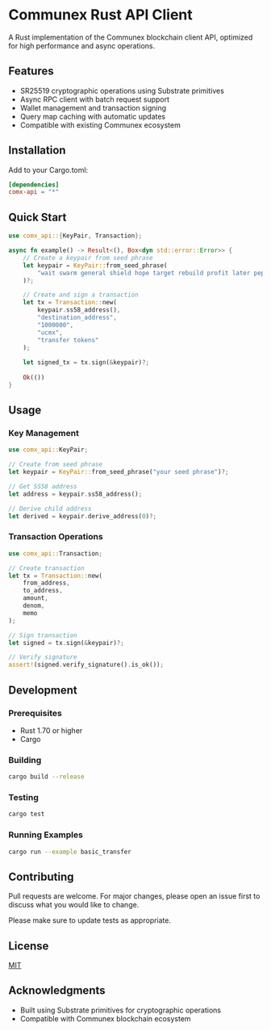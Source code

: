 # Communex Rust API Client

A Rust implementation of the Communex blockchain client API, optimized for high performance and async operations.

## Features

- SR25519 cryptographic operations using Substrate primitives
- Async RPC client with batch request support
- Wallet management and transaction signing
- Query map caching with automatic updates
- Compatible with existing Communex ecosystem

## Installation

Add to your Cargo.toml:

```toml
[dependencies]
comx-api = "*"
```

## Quick Start

```rust
use comx_api::{KeyPair, Transaction};

async fn example() -> Result<(), Box<dyn std::error::Error>> {
    // Create a keypair from seed phrase
    let keypair = KeyPair::from_seed_phrase(
        "wait swarm general shield hope target rebuild profit later pepper under hunt"
    )?;

    // Create and sign a transaction
    let tx = Transaction::new(
        keypair.ss58_address(),
        "destination_address",
        "1000000",
        "ucmx",
        "transfer tokens"
    );
    
    let signed_tx = tx.sign(&keypair)?;
    
    Ok(())
}
```

## Usage

### Key Management

```rust
use comx_api::KeyPair;

// Create from seed phrase
let keypair = KeyPair::from_seed_phrase("your seed phrase")?;

// Get SS58 address
let address = keypair.ss58_address();

// Derive child address
let derived = keypair.derive_address(0)?;
```

### Transaction Operations

```rust
use comx_api::Transaction;

// Create transaction
let tx = Transaction::new(
    from_address,
    to_address,
    amount,
    denom,
    memo
);

// Sign transaction
let signed = tx.sign(&keypair)?;

// Verify signature
assert!(signed.verify_signature().is_ok());
```

## Development

### Prerequisites

- Rust 1.70 or higher
- Cargo

### Building

```bash
cargo build --release
```

### Testing

```bash
cargo test
```

### Running Examples

```bash
cargo run --example basic_transfer
```

## Contributing

Pull requests are welcome. For major changes, please open an issue first to discuss what you would like to change.

Please make sure to update tests as appropriate.

## License

[MIT](LICENSE)

## Acknowledgments

- Built using Substrate primitives for cryptographic operations
- Compatible with Communex blockchain ecosystem
